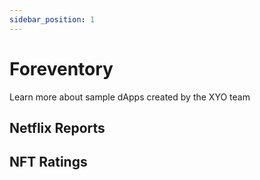 ```yaml
---
sidebar_position: 1
---
```

# Foreventory
Learn more about sample dApps created by the XYO team

## Netflix Reports

## NFT Ratings


